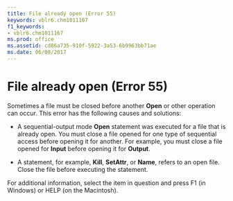 ```yaml
---
title: File already open (Error 55)
keywords: vblr6.chm1011167
f1_keywords:
- vblr6.chm1011167
ms.prod: office
ms.assetid: cd86a735-910f-5922-3a53-6b9963bb71ae
ms.date: 06/08/2017
---
```



# File already open (Error 55)

Sometimes a file must be closed before another **Open** or other operation can occur. This error has the following causes and solutions:



- A sequential-output mode **Open** statement was executed for a file that is already open. You must close a file opened for one type of sequential access before opening it for another. For example, you must close a file opened for **Input** before opening it for **Output**.
    
- A statement, for example, **Kill**, **SetAttr**, or **Name**, refers to an open file. Close the file before executing the statement.
    

For additional information, select the item in question and press F1 (in Windows) or HELP (on the Macintosh).

